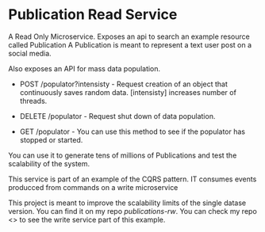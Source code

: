 # Publication Read Service
A Read Only Microservice. Exposes an api to search an example resource called Publication
A Publication is meant to represent a text user post on a social media.

Also exposes an API for mass data population. 

- POST /populator?intensisty - Request creation of an object that continuously saves random data.
  [intensisty] increases number of threads.

- DELETE /populator - Request shut down of data population.

- GET /populator - You can use this method to see if the populator has stopped or started.

You can use it to generate tens of millions of Publications and test the scalability of the system.

This service is part of an example of the CQRS pattern. IT consumes events producced from commands on a write microservice

This project is meant to improve the scalability limits of the single datase version. You can find it on my repo *publications-rw*.
You can check my repo <> to see the write service part of this example.
